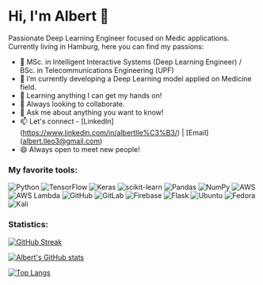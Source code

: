 # Hi, I'm Albert 👋

Passionate Deep Learning Engineer focused on Medic applications. Currently living in Hamburg, here you can find my passions: 

- 🔮 MSc. in Intelligent Interactive Systems (Deep Learning Engineer) / BSc. in Telecommunications Engineering (UPF)
- 🔭 I’m currently developing a Deep Learning model applied on Medicine field.
- 🌱 Learning anything I can get my hands on!
- 👯 Always looking to collaborate.
- 💬 Ask me about anything you want to know!
- 📫 Let's connect - [LinkedIn] (https://www.linkedin.com/in/albertlle%C3%B3/) | [Email] (albert.lleo3@gmail.com)
- 😄 Always open to meet new people!


### My favorite tools:

![Python](https://img.shields.io/badge/python-3670A0?style=for-the-badge&logo=python&logoColor=ffdd54) 
![TensorFlow](https://img.shields.io/static/v1?style=for-the-badge&message=TensorFlow&color=FF6F00&logo=TensorFlow&logoColor=FFFFFF&label=)
![Keras](https://img.shields.io/static/v1?style=for-the-badge&message=Keras&color=D00000&logo=Keras&logoColor=FFFFFF&label=)
![scikit-learn](https://img.shields.io/badge/scikit--learn-%23F7931E.svg?style=for-the-badge&logo=scikit-learn&logoColor=white)
![Pandas](https://img.shields.io/badge/pandas-%23150458.svg?style=for-the-badge&logo=pandas&logoColor=white)
![NumPy](https://img.shields.io/badge/numpy-%23013243.svg?style=for-the-badge&logo=numpy&logoColor=white)
![AWS](https://img.shields.io/badge/AWS-%23FF9900.svg?style=for-the-badge&logo=amazon-aws&logoColor=white)
![AWS Lambda](https://img.shields.io/static/v1?style=for-the-badge&message=AWS+Lambda&color=222222&logo=AWS+Lambda&logoColor=FF9900&label=)
![GitHub](https://img.shields.io/badge/github-%23121011.svg?style=for-the-badge&logo=github&logoColor=white)
![GitLab](https://img.shields.io/badge/gitlab-%23181717.svg?style=for-the-badge&logo=gitlab&logoColor=white) 
![Firebase](https://img.shields.io/badge/firebase-%23039BE5.svg?style=for-the-badge&logo=firebase)
![Flask](https://img.shields.io/static/v1?style=for-the-badge&message=Flask&color=000000&logo=Flask&logoColor=FFFFFF&label=)
![Ubuntu](https://img.shields.io/badge/Ubuntu-E95420?style=for-the-badge&logo=ubuntu&logoColor=white)
![Fedora](https://img.shields.io/badge/Fedora-294172?style=for-the-badge&logo=fedora&logoColor=white)
![Kali](https://img.shields.io/badge/Kali-268BEE?style=for-the-badge&logo=kalilinux&logoColor=white)



### Statistics:

[![GitHub Streak](https://github-readme-streak-stats.herokuapp.com/?user=albertlleo&theme=dark)](https://git.io/streak-stats)


[![Albert's GitHub stats](https://github-readme-stats.vercel.app/api?username=albertlleo&count_private=true&theme=nord)](https://github.com/albertlleo/github-readme-stats) 

[![Top Langs](https://github-readme-stats.vercel.app/api/top-langs/?username=albertlleo&theme=nord)](https://github.com/albertlleo/github-readme-stats)



<!--[![Typing SVG](https://readme-typing-svg.herokuapp.com?color=FF7320&center=true&vCenter=true&height=100&lines=Hi+there!+I'm+Albert+%F0%9F%91%8B;Deep+Learning+Engineer;4+year+programing+experience;Let's+connect!)](https://git.io/typing-svg)
 -->
